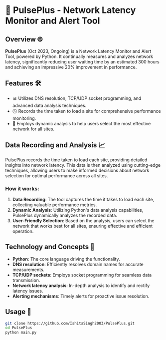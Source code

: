 # 🚀 PulsePlus - Network Latency Monitor and Alert Tool

## Overview 🌐

**PulsePlus** (Oct 2023, Ongoing) is a Network Latency Monitor and Alert Tool, powered by Python. It continually measures and analyzes network latency, significantly reducing user waiting time by an estimated 300 hours and achieving an impressive 20% improvement in performance.

## Features 🛠️

- 📊 Utilizes DNS resolution, TCP/UDP socket programming, and advanced data analysis techniques.
- 🕒 Records the time taken to load a site for comprehensive performance monitoring.
- 🚀 Employs dynamic analysis to help users select the most effective network for all sites.

## Data Recording and Analysis 📈

PulsePlus records the time taken to load each site, providing detailed insights into network latency. This data is then analyzed using cutting-edge techniques, allowing users to make informed decisions about network selection for optimal performance across all sites.

### How it works:

1. **Data Recording**: The tool captures the time it takes to load each site, collecting valuable performance metrics.
2. **Dynamic Analysis**: Utilizing Python's data analysis capabilities, PulsePlus dynamically analyzes the recorded data.
3. **User-Friendly Selection**: Based on the analysis, users can select the network that works best for all sites, ensuring effective and efficient operation.

## Technology and Concepts 🚀

- **Python**: The core language driving the functionality.
- **DNS resolution**: Efficiently resolves domain names for accurate measurements.
- **TCP/UDP sockets**: Employs socket programming for seamless data transmission.
- **Network latency analysis**: In-depth analysis to identify and rectify latency issues.
- **Alerting mechanisms**: Timely alerts for proactive issue resolution.

## Usage 🚀

```bash
git clone https://github.com/IshitaSingh2003/PulsePlus.git
cd PulsePlus
python main.py

